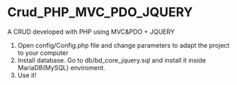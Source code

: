 # Crud_PHP_MVC_PDO_JQUERY
A CRUD developed with PHP using MVC&amp;PDO + JQUERY
1. Open config/Config.php file and change parameters to adapt the project to your computer
2. Install database. Go to db/bd_core_jquery.sql and install it inside MariaDB(MySQL) enviroment.
3. Use it!
